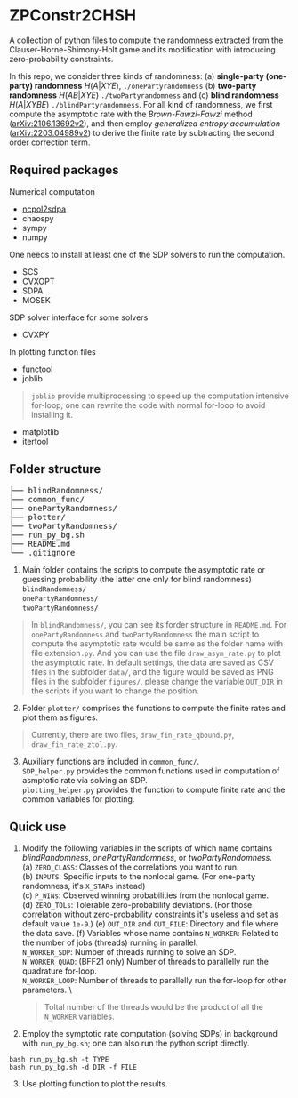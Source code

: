 # ZPConstr2CHSH

A collection of python files to compute the randomness extracted from the Clauser-Horne-Shimony-Holt game and its modification with introducing zero-probability constraints.

In this repo, we consider three kinds of randomness: (a) **single-party (one-party) randomness** $H(A|XYE)$, `./onePartyrandomness` (b) **two-party randomness** $H(AB|XYE)$ `./twoPartyrandomness` and (c) **blind randomness** $H(A|XYBE)$ `./blindPartyrandomness`. For all kind of randomness, we first compute the asymptotic rate with the *Brown-Fawzi-Fawzi* method ([arXiv:2106.13692v2](https://arxiv.org/abs/2106.13692)), and then employ *generalized entropy accumulation* ([arXiv:2203.04989v2](https://arxiv.org/abs/2203.04989)) to derive the finite rate by subtracting the second order correction term.

## Required packages
Numerical computation
- [ncpol2sdpa](https://github.com/peterjbrown519/ncpol2sdpa)
- chaospy
- sympy
- numpy

One needs to install at least one of the SDP solvers to run the computation.
- SCS
- CVXOPT
- SDPA
- MOSEK

SDP solver interface for some solvers
- CVXPY

In plotting function files
- functool
- joblib
> `joblib` provide multiprocessing to speed up the computation intensive for-loop;
> one can rewrite the code with normal for-loop to avoid installing it.
- matplotlib
- itertool


## Folder structure
<pre>
├── blindRandomness/
├── common_func/
├── onePartyRandomness/
├── plotter/
├── twoPartyRandomness/
├── run_py_bg.sh
├── README.md 
└── .gitignore
</pre>

1. Main folder contains the scripts to compute the asymptotic rate or guessing probability (the latter one only for blind randomness) \
`blindRandomness/` \
`onePartyRandomness/` \
`twoPartyRandomness/`
> In `blindRandomness/`, you can see its forder structure in `README.md`. For `onePartyRandomness` and `twoPartyRandomness` the main script to compute the asymptotic rate would be same as the folder name with file extension`.py`. And you can use the file `draw_asym_rate.py` to plot the asymptotic rate. In default settings, the data are saved as CSV files in the subfolder `data/`, and the figure would be saved as PNG files in the subfolder `figures/`, please change the variable `OUT_DIR` in the scripts if you want to change the position.

2. Folder `plotter/` comprises the functions to compute the finite rates and plot them as figures.
> Currently, there are two files, `draw_fin_rate_qbound.py`, `draw_fin_rate_ztol.py`.

3. Auxiliary functions are included in `common_func/`. \
`SDP_helper.py` provides the common functions used in computation of asmptotic rate via solving an SDP. \
`plotting_helper.py` provides the function to compute finite rate and the common variables for plotting.

## Quick use

1. Modify the following variables in the scripts of which name contains *blindRandomness*, *onePartyRandomness*, or *twoPartyRandomness*. \
    (a) `ZERO_CLASS`: Classes of the correlations you want to run. \
    (b) `INPUTS`: Specific inputs to the nonlocal game. (For one-party randomness, it's `X_STARs` instead) \
    (c) `P_WINs`: Observed winning probabilities from the nonlocal game. \
    (d) `ZERO_TOLs`: Tolerable zero-probability deviations. (For those correlation without zero-probability constraints it's useless and set as default value `1e-9`.)
    (e) `OUT_DIR` and `OUT_FILE`: Directory and file where the data save.
    (f) Variables whose name contains `N_WORKER`: Related to the number of jobs (threads) running in parallel. \
    `N_WORKER_SDP`: Number of threads running to solve an SDP. \
    `N_WORKER_QUAD`: (BFF21 only) Number of threads to parallelly run the quadrature for-loop. \
    `N_WORKER_LOOP`: Number of threads to parallelly run the for-loop for other parameters. \
    > Toltal number of the threads would be the product of all the `N_WORKER` variables.

2. Employ the symptotic rate computation (solving SDPs) in background with `run_py_bg.sh`; one can also run the python script directly.
```
bash run_py_bg.sh -t TYPE
bash run_py_bg.sh -d DIR -f FILE
```

3. Use plotting function to plot the results.